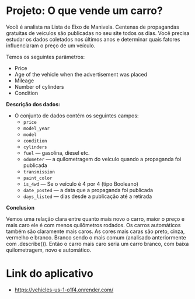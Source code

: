 # Projeto: O que vende um carro?

Você é analista na Lista de Eixo de Manivela. Centenas de propagandas gratuitas de veículos são publicadas no seu site todos os dias. Você precisa estudar os dados coletados nos últimos anos e determinar quais fatores influenciaram o preço de um veículo.

Temos os seguintes parâmetros:
- Price
- Age of the vehicle when the advertisement was placed
- Mileage
- Number of cylinders
- Condition

**Descrição dos dados:**
- O conjunto de dados contém os seguintes campos:
    - `price`
    - `model_year`
    - `model`
    - `condition`
    - `cylinders`
    - `fuel` — gasolina, diesel etc.
    - `odometer` — a quilometragem do veículo quando a propaganda foi publicada
    - `transmission`
    - `paint_color`
    - `is_4wd` — Se o veículo é 4 por 4 (tipo Booleano)
    - `date_posted` — a data que a propaganda foi publicada
    - `days_listed` — dias desde a publicação até a retirada

**Conclusion**

Vemos uma relação clara entre quanto mais novo o carro, maior o preço e mais caro ele é com menos quilômetros rodados. Os carros automáticos também são claramente mais caros. As cores mais caras são preto, cinza, vermelho e branco. Branco sendo o mais comum (analisado anteriormente com .describe()). Então o carro mais caro seria um carro branco, com baixa quilometragem, novo e automático.

# **Link do aplicativo**
- https://vehicles-us-1-o1f4.onrender.com/
